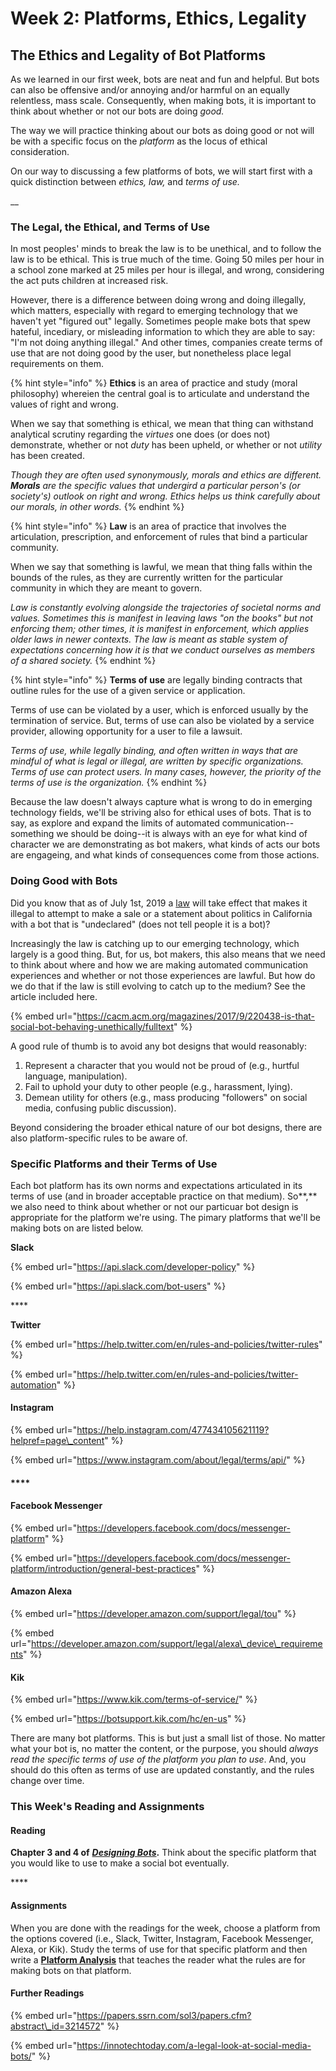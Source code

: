 # Week 2: Platforms, Ethics, Legality

## The Ethics and Legality of Bot Platforms

As we learned in our first week, bots are neat and fun and helpful. But bots can also be offensive and/or annoying and/or harmful on an equally relentless, mass scale. Consequently, when making bots, it is important to think about whether or not our bots are doing _good._ 

The way we will practice thinking about our bots as doing good or not will be with a specific focus on the _platform_ as the locus of ethical consideration. 

On our way to discussing a few platforms of bots, we will start first with a quick distinction between _ethics,_  _law,_ and _terms_ _of use._ 

\_\_

### The Legal, the Ethical, and Terms of Use 

In most peoples' minds to break the law is to be unethical, and to follow the law is to be ethical. This is true much of the time. Going 50 miles per hour in a school zone marked at 25 miles per hour is illegal, and wrong, considering the act puts children at increased risk. 

However, there is a difference between doing wrong and doing illegally, which matters, especially with regard to emerging technology that we haven't yet "figured out" legally. Sometimes people make bots that spew hateful, incediary, or misleading information to which they are able to say: "I'm not doing anything illegal." And other times, companies create terms of use that are not doing good by the user, but nonetheless place legal requirements on them. 

{% hint style="info" %}
**Ethics** is an area of practice and study \(moral philosophy\) whereien the central goal is to articulate and understand the values of right and wrong. 

When we say that something is ethical, we mean that thing can withstand analytical scrutiny regarding the _virtues_ one does \(or does not\) demonstrate, whether or not _duty_ has been upheld, or whether or not _utility_ has been created. 

_Though they are often used synonymously, morals and ethics are different. **Morals** are the specific values that undergird a particular person's \(or society's\) outlook on right and wrong. Ethics helps us think carefully about our morals, in other words._ 
{% endhint %}

{% hint style="info" %}
 **Law** is an area of practice that involves the articulation, prescription, and enforcement of rules that bind a particular community. 

When we say that something is lawful, we mean that thing falls within the bounds of the rules, as they are currently written for the particular community in which they are meant to govern.

_Law is constantly evolving alongside the trajectories of societal norms and values. Sometimes this is manifest in leaving laws "on the books" but not enforcing them; other times, it is manifest in enforcement, which applies older laws in newer contexts. The law is meant as stable system of expectations concerning how it is that we conduct ourselves as members of a shared society._ 
{% endhint %}

{% hint style="info" %}
**Terms of use** are legally binding contracts that outline rules for the use of a given service or application. 

Terms of use can be violated by a user, which is enforced usually by the termination of service. But, terms of use can also be violated by a service provider, allowing opportunity for a user to file a lawsuit. 

_Terms of use, while legally binding, and often written in ways that are mindful of what is legal or illegal, are written by specific organizations. Terms of use can protect users. In many cases, however, the priority of the terms of use is the organization._ 
{% endhint %}

Because the law doesn't always capture what is wrong to do in emerging technology fields, we'll be striving also for ethical uses of bots. That is to say, as explore and expand the limits of automated communication--something we should be doing--it is always with an eye for what kind of character we are demonstrating as bot makers, what kinds of acts our bots are engageing, and what kinds of consequences come from those actions. 



### Doing Good with Bots

Did you know that as of July 1st, 2019 a [law](https://www.law.com/legaltechnews/2018/10/05/will-californias-new-bot-law-be-more-than-just-a-statement/?slreturn=20180918141419) will take effect that makes it illegal to attempt to make a sale or a statement about politics in California with a bot that is "undeclared" \(does not tell people it is a bot\)? 

Increasingly the law is catching up to our emerging technology, which largely is a good thing. But, for us, bot makers, this also means that we need to think about where and how we are making automated communication experiences and whether or not those experiences are lawful. But how do we do that if the law is still evolving to catch up to the medium? See the article included here. 

{% embed url="https://cacm.acm.org/magazines/2017/9/220438-is-that-social-bot-behaving-unethically/fulltext" %}

A good rule of thumb is to avoid any bot designs that would reasonably: 

1. Represent a character that you would not be proud of \(e.g., hurtful language, manipulation\). 
2. Fail to uphold your duty to other people \(e.g., harassment, lying\). 
3. Demean utility for others \(e.g., mass producing "followers" on social media, confusing public discussion\). 

Beyond considering the broader ethical nature of our bot designs, there are also platform-specific rules to be aware of. 



### **Specific Platforms and their Terms of Use** 

Each bot platform has its own norms and expectations articulated in its terms of use \(and in broader acceptable practice on that medium\). So**,** we also need to think about whether or not our particuar bot design is appropriate for the platform we're using. The pimary platforms that we'll be making bots on are listed below. 



**Slack**

{% embed url="https://api.slack.com/developer-policy" %}

{% embed url="https://api.slack.com/bot-users" %}

\*\*\*\*

**Twitter**

{% embed url="https://help.twitter.com/en/rules-and-policies/twitter-rules" %}

{% embed url="https://help.twitter.com/en/rules-and-policies/twitter-automation" %}

#### 

#### Instagram

{% embed url="https://help.instagram.com/477434105621119?helpref=page\_content" %}

{% embed url="https://www.instagram.com/about/legal/terms/api/" %}

#### \*\*\*\*

#### **Facebook Messenger**

{% embed url="https://developers.facebook.com/docs/messenger-platform" %}

{% embed url="https://developers.facebook.com/docs/messenger-platform/introduction/general-best-practices" %}

#### 

#### Amazon Alexa

{% embed url="https://developer.amazon.com/support/legal/tou" %}

{% embed url="https://developer.amazon.com/support/legal/alexa\_device\_requirements" %}

#### 

#### Kik

{% embed url="https://www.kik.com/terms-of-service/" %}

{% embed url="https://botsupport.kik.com/hc/en-us" %}

There are many bot platforms. This is but just a small list of those. No matter what your bot is, no matter the content, or the purpose, you should _always read the specific terms of use of the platform you plan to use_. And, you should do this often as terms of use are updated constantly, and the rules change over time. 

### 

### **This Week's Reading and Assignments**

#### **Reading**

**Chapter 3 and 4 of** [_**Designing Bots**_](file:///autocomm/~/edit/drafts/-LO_Kxqem2Og_1VNlU53/syllabus/syllabus-1/course-text)**.** Think about the specific platform that you would like to use to make a social bot eventually. 

\*\*\*\*

#### **Assignments**

When you are done with the readings for the week, choose a platform from the options covered \(i.e., Slack, Twitter, Instagram, Facebook Messenger,  Alexa, or Kik\). Study the terms of use for that specific platform and then write a [**Platform Analysis**](platform-analysis.md) that teaches the reader what the rules are for making bots on that platform. 



#### Further Readings

{% embed url="https://papers.ssrn.com/sol3/papers.cfm?abstract\_id=3214572" %}

{% embed url="https://innotechtoday.com/a-legal-look-at-social-media-bots/" %}

